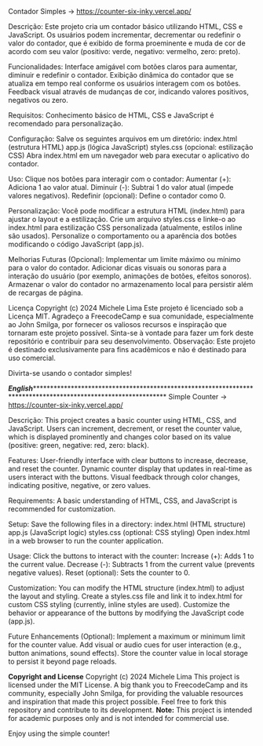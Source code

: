 Contador Simples -> https://counter-six-inky.vercel.app/

Descrição:
Este projeto cria um contador básico utilizando HTML, CSS e JavaScript. Os usuários podem incrementar, decrementar ou redefinir o valor do contador, que é exibido de forma proeminente e muda de cor de acordo com seu valor (positivo: verde, negativo: vermelho, zero: preto).


Funcionalidades:
Interface amigável com botões claros para aumentar, diminuir e redefinir o contador.
Exibição dinâmica do contador que se atualiza em tempo real conforme os usuários interagem com os botões.
Feedback visual através de mudanças de cor, indicando valores positivos, negativos ou zero.


Requisitos:
Conhecimento básico de HTML, CSS e JavaScript é recomendado para personalização.

Configuração:
Salve os seguintes arquivos em um diretório:
index.html (estrutura HTML)
app.js (lógica JavaScript)
styles.css (opcional: estilização CSS)
Abra index.html em um navegador web para executar o aplicativo do contador.


Uso:
Clique nos botões para interagir com o contador:
Aumentar (+): Adiciona 1 ao valor atual.
Diminuir (-): Subtrai 1 do valor atual (impede valores negativos).
Redefinir (opcional): Define o contador como 0.


Personalização:
Você pode modificar a estrutura HTML (index.html) para ajustar o layout e a estilização.
Crie um arquivo styles.css e linke-o ao index.html para estilização CSS personalizada (atualmente, estilos inline são usados).
Personalize o comportamento ou a aparência dos botões modificando o código JavaScript (app.js).


Melhorias Futuras (Opcional):
Implementar um limite máximo ou mínimo para o valor do contador.
Adicionar dicas visuais ou sonoras para a interação do usuário (por exemplo, animações de botões, efeitos sonoros).
Armazenar o valor do contador no armazenamento local para persistir além de recargas de página.


Licença
Copyright (c) 2024 Michele Lima
Este projeto é licenciado sob a Licença MIT.
Agradeço a FreecodeCamp e sua comunidade, especialmente ao John Smilga, por fornecer os valiosos recursos e inspiração que tornaram este projeto possível.
Sinta-se à vontade para fazer um fork deste repositório e contribuir para seu desenvolvimento.
Observação: Este projeto é destinado exclusivamente para fins acadêmicos e não é destinado para uso comercial.

Divirta-se usando o contador simples!


*******English*********************************************************************************************************************
 Simple Counter -> https://counter-six-inky.vercel.app/

Descrição:
This project creates a basic counter using HTML, CSS, and JavaScript. Users can increment, decrement, or reset the counter value, which is displayed prominently and changes color based on its value (positive: green, negative: red, zero: black).

 
Features:
User-friendly interface with clear buttons to increase, decrease, and reset the counter.
Dynamic counter display that updates in real-time as users interact with the buttons.
Visual feedback through color changes, indicating positive, negative, or zero values.


Requirements:
A basic understanding of HTML, CSS, and JavaScript is recommended for customization.


Setup:
Save the following files in a directory:
index.html (HTML structure)
app.js (JavaScript logic)
styles.css (optional: CSS styling) Open index.html in a web browser to run the counter application.


Usage:
Click the buttons to interact with the counter:
Increase (+): Adds 1 to the current value.
Decrease (-): Subtracts 1 from the current value (prevents negative values).
Reset (optional): Sets the counter to 0.


Customization:
You can modify the HTML structure (index.html) to adjust the layout and styling.
Create a styles.css file and link it to index.html for custom CSS styling (currently, inline styles are used).
Customize the behavior or appearance of the buttons by modifying the JavaScript code (app.js).


Future Enhancements (Optional):
Implement a maximum or minimum limit for the counter value.
Add visual or audio cues for user interaction (e.g., button animations, sound effects).
Store the counter value in local storage to persist it beyond page reloads.


**Copyright and License**
Copyright (c) 2024 Michele Lima
This project is licensed under the MIT License.
A big thank you to FreecodeCamp and its community, especially John Smilga, for providing the valuable resources and inspiration that made this project possible. 
Feel free to fork this repository and contribute to its development.
**Note:** This project is intended for academic purposes only and is not intended for commercial use.


Enjoy using the simple counter!


